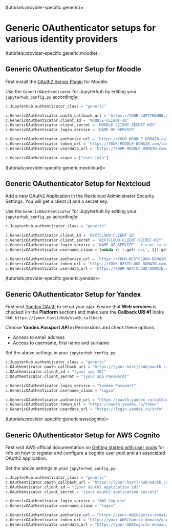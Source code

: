 (tutorials:provider-specific:generic)=

# Generic OAuthenticator setups for various identity providers

(tutorials:provider-specific:generic:moodle)=

## Generic OAuthenticator Setup for Moodle

First install the [OAuth2 Server Plugin](https://github.com/projectestac/moodle-local_oauth) for
Moodle.

Use the `GenericOAuthenticator` for Jupyterhub by editing your `jupyterhub_config.py` accordingly:

```python
c.JupyterHub.authenticator_class = "generic"

c.GenericOAuthenticator.oauth_callback_url = 'https://YOUR-JUPYTERHUB.com/hub/oauth_callback'
c.GenericOAuthenticator.client_id = 'MOODLE-CLIENT-ID'
c.GenericOAuthenticator.client_secret = 'MOODLE-CLIENT-SECRET-KEY'
c.GenericOAuthenticator.login_service = 'NAME-OF-SERVICE'

c.GenericOAuthenticator.authorize_url = 'https://YOUR-MOODLE-DOMAIN.com/local/oauth/login.php?client_id=MOODLE-CLIENT-ID&response_type=code'
c.GenericOAuthenticator.token_url = 'https://YOUR-MOODLE-DOMAIN.com/local/oauth/token.php'
c.GenericOAuthenticator.userdata_url = 'https://YOUR-MOODLE-DOMAIN.com/local/oauth/user_info.php'

c.GenericOAuthenticator.scope = ["user_info"]
```

(tutorials:provider-specific:generic:nextcloud)=

## Generic OAuthenticator Setup for Nextcloud

Add a new OAuth2 Application in the Nextcloud Administrator
Security Settings. You will get a client id and a secret key.

Use the `GenericOAuthenticator` for Jupyterhub by editing your
`jupyterhub_config.py` accordingly:

```python
c.JupyterHub.authenticator_class = "generic"

c.GenericOAuthenticator.client_id = 'NEXTCLOUD-CLIENT-ID'
c.GenericOAuthenticator.client_secret = 'NEXTCLOUD-CLIENT-SECRET-KEY'
c.GenericOAuthenticator.login_service = 'NAME-OF-SERVICE'  # name to be displayed at login
c.GenericOAuthenticator.username_claim = lambda r: r.get('ocs', {}).get('data', {}).get('id')

c.GenericOAuthenticator.authorize_url = 'https://YOUR-NEXTCLOUD-DOMAIN.com/apps/oauth2/authorize'
c.GenericOAuthenticator.token_url = 'https://YOUR-NEXTCLOUD-DOMAIN.com/apps/oauth2/api/v1/token'
c.GenericOAuthenticator.userdata_url = 'https://YOUR-NEXTCLOUD-DOMAIN.com/ocs/v2.php/cloud/user?format=json'
```

(tutorials:provider-specific:generic:yandex)=

## Generic OAuthenticator Setup for Yandex

First visit [Yandex OAuth](https://oauth.yandex.com) to setup your
app. Ensure that **Web services** is checked (in the **Platform**
section) and make sure the **Callback URI #1** looks like:
`https://[your-host]/hub/oauth_callback`

Choose **Yandex.Passport API** in Permissions and check these options:

- Access to email address
- Access to username, first name and surname

Set the above settings in your `jupyterhub_config.py`:

```python
c.JupyterHub.authenticator_class = "generic"
c.OAuthenticator.oauth_callback_url = "https://[your-host]/hub/oauth_callback"
c.OAuthenticator.client_id = "[your app ID]"
c.OAuthenticator.client_secret = "[your app Password]"

c.GenericOAuthenticator.login_service = "Yandex.Passport"
c.GenericOAuthenticator.username_claim = "login"

c.GenericOAuthenticator.authorize_url = "https://oauth.yandex.ru/authorize"
c.GenericOAuthenticator.token_url = "https://oauth.yandex.ru/token"
c.GenericOAuthenticator.userdata_url = "https://login.yandex.ru/info"
```

(tutorials:provider-specific:generic:awscognito)=

## Generic OAuthenticator Setup for AWS Cognito

First visit AWS official documentation on [Getting started with user pools] for
info on how to register and configure a cognito user pool and an associated
OAuth2 application.

[Getting started with user pools]: https://docs.aws.amazon.com/cognito/latest/developerguide/getting-started-with-cognito-user-pools.html

Set the above settings in your `jupyterhub_config.py`:

```python
c.JupyterHub.authenticator_class = "generic"
c.OAuthenticator.oauth_callback_url = "https://[your-host]/hub/oauth_callback"
c.OAuthenticator.client_id = "[your oauth2 application id]"
c.OAuthenticator.client_secret = "[your oauth2 application secret]"

c.GenericOAuthenticator.login_service = "AWS Cognito"
c.GenericOAuthenticator.username_claim = "login"

c.GenericOAuthenticator.authorize_url = "https://your-AWSCognito-domain/oauth2/authorize"
c.GenericOAuthenticator.token_url = "https://your-AWSCognito-domain/oauth2/token"
c.GenericOAuthenticator.userdata_url = "https://your-AWSCognito-domain/oauth2/userInfo"
```
